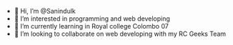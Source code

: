 - 👋 Hi, I’m @Sanindulk
- 👀 I’m interested in programming and web developing
- 🌱 I’m currently learning in Royal college Colombo 07
- 💞️ I’m looking to collaborate on web developing with my RC Geeks Team


<!---
Sanindulk/Sanindulk is a ✨ special ✨ repository because its `README.md` (this file) appears on your GitHub profile.
You can click the Preview link to take a look at your changes.
--->
